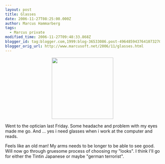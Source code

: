 ```yaml
---
layout: post
title: Glasses
date: 2006-11-27T08:25:00.000Z
author: Marcus Hammarberg
tags:
  - Marcus private
modified_time: 2006-11-27T09:48:33.868Z
blogger_id: tag:blogger.com,1999:blog-36533086.post-4964859437641073270
blogger_orig_url: http://www.marcusoft.net/2006/11/glasses.html
---
```


[<img src="http://www.eurobru.com/taxitint.gif"
style="DISPLAY: block; MARGIN: 0px auto 10px; WIDTH: 200px; CURSOR: hand; TEXT-ALIGN: center"
data-border="0" />](http://www.eurobru.com/taxitint.gif)





Went to the optician last Friday. Some headache and problem with my eyes
made me go. And ... yes i need glasses when i work at the computer and
reads.




Feels like an old man! My arms needs to be longer to be able to see
good. Will now go through gruesome process of choosing my "looks". I
think I'll go for either the Tintin Japanese or maybe "german
terrorist".


